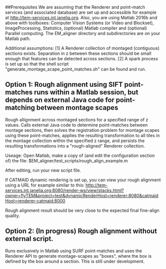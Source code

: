 ##Prerequisites
We are assuming that the Renderer and point-match services (and associated database) are set up and accessible for example at http://tem-services.int.janelia.org.
Also, you are using Matlab 2016b and above with toolboxes: Computer Vision Systems (or Video and Blockset), ImageProcessing, Statistics, (optional) Matlab compiler and (optional) Parallel computing. The EM_aligner directory and subdirectories are on your Matlab path.

Additional assumptions:
[1] A Renderer collection of montaged (contiguous) sections exists. Separation in z between these sections should be small enough that features can be detected across sections.
[2] A spark process is set up so that the shell script "generate_montage_scape_point_matches.sh" can be found and run. 
## Option 1: Rough alignment using SIFT point-matches runs within a Matlab session, but depends on external Java code for point-matching between montage scapes

Rough allignment across montaged sections for a specified range of z values. Calls external Java code to determine point-matches between montage sections, then solves the registration problem for montage scapes using these point-matches, applies the resulting transformation to all tiles in the montage collection within the specified z range, and persists the resulting transformations into a "rough-aligned" Renderer collection. 

Useage:
Open Matlab, make a copy of (and edit the configuration section of) the file: $EM_aligner/test_scripts/rough_align_example.m

After editing, run your new script file.

If CATMAID dynamic rendering is set up, you can view your rough alignment using a URL for example similar to this:
http://tem-services.int.janelia.org:8080/render-ws/view/stacks.html?owner=flyTEM&project=test&dynamicRenderHost=renderer:8080&catmaidHost=renderer-catmaid:8000

Rough alignment result should be very close to the expected final fine-align quality.


## Option 2: (In progress) Rough alignment without external script. 
Runs exclusively in Matlab using SURF point-matches and uses the Renderer API to generate montage-scapes as "boxes", where the box is defined by the box around a section. This is still under development.





